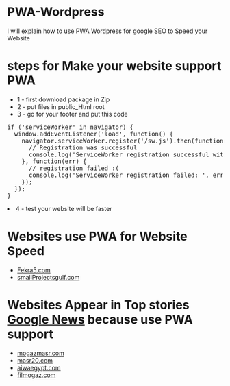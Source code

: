 # PWA-Wordpress
I will explain how to use PWA Wordpress for google SEO to Speed your Website

# steps for Make your website support PWA

<ul> 
<li>1 - first download package in Zip 
</li>
<li>2 - put files in public_Html root
</li>
<li>3 - go for your footer and put this code 
</li>
</ul>

<div class="highlight highlight-source-fish">

<pre>
if ('serviceWorker' in navigator) {
  window.addEventListener('load', function() {
    navigator.serviceWorker.register('/sw.js').then(function(registration) {
      // Registration was successful
      console.log('ServiceWorker registration successful with scope: ', registration.scope);
    }, function(err) {
      // registration failed :(
      console.log('ServiceWorker registration failed: ', err);
    });
  });
}
</pre></div>

<li>4 - test your website will be faster 
</li>





# Websites use PWA for Website Speed
<ul> 
<li><a href="https://www.Fekra5.com" rel="dofollow">Fekra5.com</a></li>
<li><a href="https://www.smallProjectsgulf.com" rel="dofollow">smallProjectsgulf.com</a></li>
</ul>

# Websites Appear in Top stories <a href="https://news.google.com/news/?ned=ar_eg&gl=EG&hl=ar-EG" rel="nofollow">Google News</a> because use PWA support
<ul> 
<li><a href="https://www.mogazmasr.com" rel="dofollow">mogazmasr.com</a></li>
<li><a href="https://www.masr20.com" rel="dofollow">masr20.com</a></li>
<li><a href="https://www.aiwaegypt.com" rel="dofollow">aiwaegypt.com</a></li>
<li><a href="https://www.filmogaz.com" rel="dofollow">filmogaz.com</a></li>

</ul>


